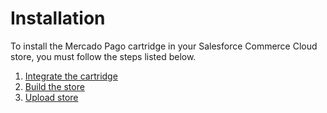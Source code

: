 # Installation

To install the Mercado Pago cartridge in your Salesforce Commerce Cloud store, you must follow the steps listed below.

1. [Integrate the cartridge](/developers/en/docs/salesforce-commerce-cloud/installation/cartridge-integration)
2. [Build the store](/developers/en/docs/salesforce-commerce-cloud/installation/store-build)
3. [Upload store](/developers/en/docs/salesforce-commerce-cloud/installation/store-deploy)